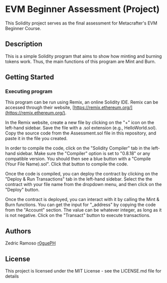 # EVM Beginner Assessment (Project)

This Solidity project serves as the final assessment for Metacrafter's EVM Beginner Course. 

## Description

This is a simple Solidity program that aims to show how minting and burning tokens work. Thus, the main functions of this program are Mint and Burn.

## Getting Started

### Executing program

This program can be run using Remix, an online Solidity IDE. Remix can be accessed through their website, [https://remix.ethereum.org/](https://remix.ethereum.org/).

In the Remix website, create a new file by clicking on the "+" icon on the left-hand sidebar. Save the file with a .sol extension (e.g., HelloWorld.sol). Copy the source code from the Assessment.sol file in this repository, and paste it in the file you created.

In order to compile the code, click on the "Solidity Compiler" tab in the left-hand sidebar. Make sure the "Compiler" option is set to "0.8.18" or any compatible version. You should then see a blue button with a "Compile (Your File Name).sol". Click that button to compile the code.

Once the code is compiled, you can deploy the contract by clicking on the "Deploy & Run Transactions" tab in the left-hand sidebar. Select the the contract with your file name from the dropdown menu, and then click on the "Deploy" button.

Once the contract is deployed, you can interact with it by calling the Mint & Burn functions. You can get the input for "_address" by copying the code from the "Account" section. The value can be whatever integer, as long as it is not negative. Click on the "Transact" button to execute transactions.
 
## Authors

Zedric Ramoso
[r0guePH](https://github.com/r0gueph)


## License

This project is licensed under the MIT License - see the LICENSE.md file for details

